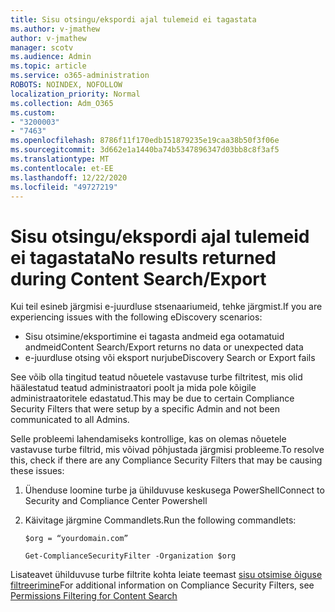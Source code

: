 ```yaml
---
title: Sisu otsingu/ekspordi ajal tulemeid ei tagastata
ms.author: v-jmathew
author: v-jmathew
manager: scotv
ms.audience: Admin
ms.topic: article
ms.service: o365-administration
ROBOTS: NOINDEX, NOFOLLOW
localization_priority: Normal
ms.collection: Adm_O365
ms.custom:
- "3200003"
- "7463"
ms.openlocfilehash: 8786f11f170edb151879235e19caa38b50f3f06e
ms.sourcegitcommit: 3d662e1a1440ba74b5347896347d03bb8c8f3af5
ms.translationtype: MT
ms.contentlocale: et-EE
ms.lasthandoff: 12/22/2020
ms.locfileid: "49727219"
---
```

# <a name="no-results-returned-during-content-searchexport"></a><span data-ttu-id="f0d0d-102">Sisu otsingu/ekspordi ajal tulemeid ei tagastata</span><span class="sxs-lookup"><span data-stu-id="f0d0d-102">No results returned during Content Search/Export</span></span>

<span data-ttu-id="f0d0d-103">Kui teil esineb järgmisi e-juurdluse stsenaariumeid, tehke järgmist.</span><span class="sxs-lookup"><span data-stu-id="f0d0d-103">If you are experiencing issues with the following eDiscovery scenarios:</span></span>

- <span data-ttu-id="f0d0d-104">Sisu otsimine/eksportimine ei tagasta andmeid ega ootamatuid andmeid</span><span class="sxs-lookup"><span data-stu-id="f0d0d-104">Content Search/Export returns no data or unexpected data</span></span>
- <span data-ttu-id="f0d0d-105">e-juurdluse otsing või eksport nurjub</span><span class="sxs-lookup"><span data-stu-id="f0d0d-105">eDiscovery Search or Export fails</span></span>

<span data-ttu-id="f0d0d-106">See võib olla tingitud teatud nõuetele vastavuse turbe filtritest, mis olid häälestatud teatud administraatori poolt ja mida pole kõigile administraatoritele edastatud.</span><span class="sxs-lookup"><span data-stu-id="f0d0d-106">This may be due to certain Compliance Security Filters that were setup by a specific Admin and not been communicated to all Admins.</span></span>

<span data-ttu-id="f0d0d-107">Selle probleemi lahendamiseks kontrollige, kas on olemas nõuetele vastavuse turbe filtrid, mis võivad põhjustada järgmisi probleeme.</span><span class="sxs-lookup"><span data-stu-id="f0d0d-107">To resolve this, check if there are any Compliance Security Filters that may be causing these issues:</span></span>

1. <span data-ttu-id="f0d0d-108">Ühenduse loomine turbe ja ühilduvuse keskusega PowerShell</span><span class="sxs-lookup"><span data-stu-id="f0d0d-108">Connect to Security and Compliance Center Powershell</span></span>
2. <span data-ttu-id="f0d0d-109">Käivitage järgmine Commandlets.</span><span class="sxs-lookup"><span data-stu-id="f0d0d-109">Run the following commandlets:</span></span>

    `$org = “yourdomain.com”`

    `Get-ComplianceSecurityFilter -Organization $org`

<span data-ttu-id="f0d0d-110">Lisateavet ühilduvuse turbe filtrite kohta leiate teemast [sisu otsimise õiguse filtreerimine](https://docs.microsoft.com/microsoft-365/compliance/permissions-filtering-for-content-search)</span><span class="sxs-lookup"><span data-stu-id="f0d0d-110">For additional information on Compliance Security Filters, see [Permissions Filtering for Content Search](https://docs.microsoft.com/microsoft-365/compliance/permissions-filtering-for-content-search)</span></span>

